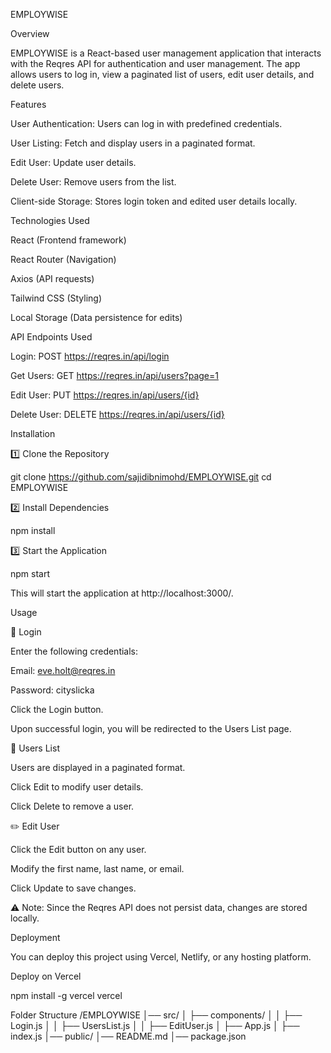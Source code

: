 EMPLOYWISE

Overview

EMPLOYWISE is a React-based user management application that interacts with the Reqres API for authentication and user management. The app allows users to log in, view a paginated list of users, edit user details, and delete users.

Features

User Authentication: Users can log in with predefined credentials.

User Listing: Fetch and display users in a paginated format.

Edit User: Update user details.

Delete User: Remove users from the list.

Client-side Storage: Stores login token and edited user details locally.

Technologies Used

React (Frontend framework)

React Router (Navigation)

Axios (API requests)

Tailwind CSS (Styling)

Local Storage (Data persistence for edits)

API Endpoints Used

Login: POST https://reqres.in/api/login

Get Users: GET https://reqres.in/api/users?page=1

Edit User: PUT https://reqres.in/api/users/{id}

Delete User: DELETE https://reqres.in/api/users/{id}

Installation

1️⃣ Clone the Repository

git clone https://github.com/sajidibnimohd/EMPLOYWISE.git
cd EMPLOYWISE

2️⃣ Install Dependencies

npm install

3️⃣ Start the Application

npm start

This will start the application at http://localhost:3000/.

Usage

🔑 Login

Enter the following credentials:

Email: eve.holt@reqres.in

Password: cityslicka

Click the Login button.

Upon successful login, you will be redirected to the Users List page.

👥 Users List

Users are displayed in a paginated format.

Click Edit to modify user details.

Click Delete to remove a user.

✏️ Edit User

Click the Edit button on any user.

Modify the first name, last name, or email.

Click Update to save changes.

⚠ Note: Since the Reqres API does not persist data, changes are stored locally.

Deployment

You can deploy this project using Vercel, Netlify, or any hosting platform.

Deploy on Vercel

npm install -g vercel
vercel

Folder Structure
/EMPLOYWISE
│── src/
│   ├── components/
│   │   ├── Login.js
│   │   ├── UsersList.js
│   │   ├── EditUser.js
│   ├── App.js
│   ├── index.js
│── public/
│── README.md
│── package.json
